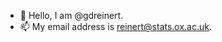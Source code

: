 - 👋 Hello, I am  @gdreinert. 
- 📫 My email address is reinert@stats.ox.ac.uk. 

<!---
gdreinert/gdreinert is a ✨ special ✨ repository because its `README.md` (this file) appears on your GitHub profile.
You can click the Preview link to take a look at your changes.
--->
